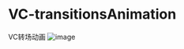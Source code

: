 # VC-transitionsAnimation
VC转场动画
![image](https://github.com/xicaiZhou/VC-transitionsAnimation/blob/master/2017-03-03%2015_36_13.gif
)
